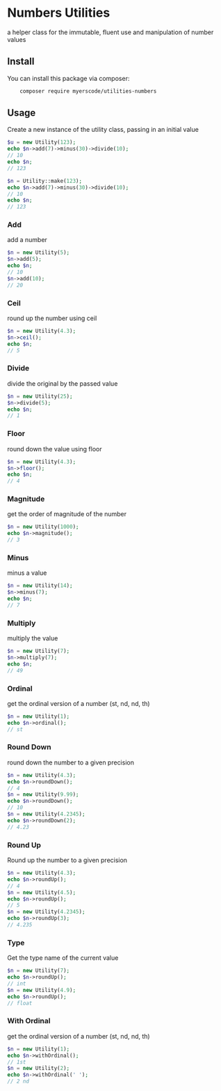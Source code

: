 # Numbers Utilities
a helper class for the immutable, fluent use and manipulation of number values

## Install

You can install this package via composer:

``` bash
    composer require myerscode/utilities-numbers
```

## Usage
Create a new instance of the utility class, passing in an initial value
```php
$u = new Utility(123);
echo $n->add(7)->minus(30)->divide(10);
// 10
echo $n;
// 123

$n = Utility::make(123);
echo $n->add(7)->minus(30)->divide(10);
// 10
echo $n;
// 123
```

### Add
add a number
```php
$n = new Utility(5);
$n->add(5);
echo $n; 
// 10
$n->add(10);
// 20
```

### Ceil
round up the number using ceil
```php
$n = new Utility(4.3);
$n->ceil();
echo $n; 
// 5
```

### Divide
divide the original by the passed value
```php
$n = new Utility(25);
$n->divide(5);
echo $n; 
// 1
```

### Floor
round down the value using floor
```php
$n = new Utility(4.3);
$n->floor();
echo $n; 
// 4
```

### Magnitude
get the order of magnitude of the number
```php
$n = new Utility(1000);
echo $n->magnitude();
// 3
```

### Minus
minus a value
```php
$n = new Utility(14);
$n->minus(7);
echo $n; 
// 7
```

### Multiply
multiply the value
```php
$n = new Utility(7);
$n->multiply(7);
echo $n; 
// 49
```

### Ordinal
get the ordinal version of a number (st, nd, nd, th)
```php
$n = new Utility(1);
echo $n->ordinal(); 
// st
```

### Round Down
round down the number to a given precision
```php
$n = new Utility(4.3);
echo $n->roundDown(); 
// 4
$n = new Utility(9.99);
echo $n->roundDown(); 
// 10
$n = new Utility(4.2345);
echo $n->roundDown(2); 
// 4.23
```

### Round Up
Round up the number to a given precision
```php
$n = new Utility(4.3);
echo $n->roundUp(); 
// 4
$n = new Utility(4.5);
echo $n->roundUp(); 
// 5
$n = new Utility(4.2345);
echo $n->roundUp(3); 
// 4.235
```

### Type
Get the type name of the current value
```php
$n = new Utility(7);
echo $n->roundUp(); 
// int
$n = new Utility(4.9);
echo $n->roundUp(); 
// float
```
### With Ordinal
get the ordinal version of a number (st, nd, nd, th)
```php
$n = new Utility(1);
echo $n->withOrdinal(); 
// 1st
$n = new Utility(2);
echo $n->withOrdinal(' '); 
// 2 nd
```
